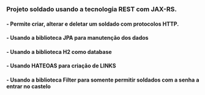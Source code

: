 ### Projeto soldado usando a tecnologia REST com JAX-RS.
#### -  Permite criar, alterar e deletar um soldado com protocolos HTTP.
#### - Usando a biblioteca JPA para manutenção dos dados
#### - Usando a biblioteca H2 como database
#### - Usando HATEOAS para criação de LINKS
#### - Usando a biblioteca Filter para somente permitir soldados com a senha a entrar no castelo
